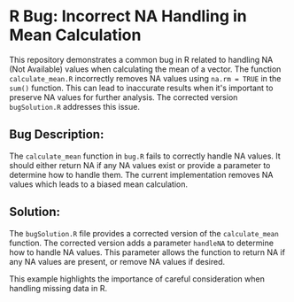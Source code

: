 # R Bug: Incorrect NA Handling in Mean Calculation

This repository demonstrates a common bug in R related to handling NA (Not Available) values when calculating the mean of a vector. The function `calculate_mean.R` incorrectly removes NA values using `na.rm = TRUE` in the `sum()` function.  This can lead to inaccurate results when it's important to preserve NA values for further analysis. The corrected version `bugSolution.R` addresses this issue.

## Bug Description:
The `calculate_mean` function in `bug.R` fails to correctly handle NA values. It should either return NA if any NA values exist or provide a parameter to determine how to handle them.  The current implementation removes NA values which leads to a biased mean calculation.

## Solution:
The `bugSolution.R` file provides a corrected version of the `calculate_mean` function.  The corrected version adds a parameter `handleNA` to determine how to handle NA values. This parameter allows the function to return NA if any NA values are present,  or remove NA values if desired.

This example highlights the importance of careful consideration when handling missing data in R.